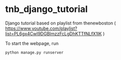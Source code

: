# tnb_django_tutorial
Django tutorial based on playlist from thenewboston ( https://www.youtube.com/playlist?list=PL6gx4Cwl9DGBlmzzFcLgDhKTTfNLfX1IK )

To start the webpage, run
```shell
python manage.py runserver
```
